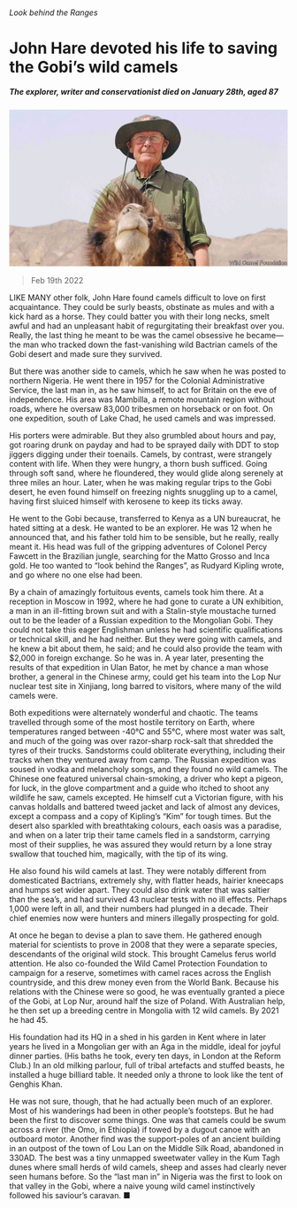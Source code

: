 ###### Look behind the Ranges

# John Hare devoted his life to saving the Gobi’s wild camels 

##### The explorer, writer and conservationist died on January 28th, aged 87 

![image](images/20220219_obp001.jpg) 

> Feb 19th 2022 

LIKE MANY other folk, John Hare found camels difficult to love on first acquaintance. They could be surly beasts, obstinate as mules and with a kick hard as a horse. They could batter you with their long necks, smelt awful and had an unpleasant habit of regurgitating their breakfast over you. Really, the last thing he meant to be was the camel obsessive he became—the man who tracked down the fast-vanishing wild Bactrian camels of the Gobi desert and made sure they survived.

But there was another side to camels, which he saw when he was posted to northern Nigeria. He went there in 1957 for the Colonial Administrative Service, the last man in, as he saw himself, to act for Britain on the eve of independence. His area was Mambilla, a remote mountain region without roads, where he oversaw 83,000 tribesmen on horseback or on foot. On one expedition, south of Lake Chad, he used camels and was impressed.


His porters were admirable. But they also grumbled about hours and pay, got roaring drunk on payday and had to be sprayed daily with DDT to stop jiggers digging under their toenails. Camels, by contrast, were strangely content with life. When they were hungry, a thorn bush sufficed. Going through soft sand, where he floundered, they would glide along serenely at three miles an hour. Later, when he was making regular trips to the Gobi desert, he even found himself on freezing nights snuggling up to a camel, having first sluiced himself with kerosene to keep its ticks away.

He went to the Gobi because, transferred to Kenya as a UN bureaucrat, he hated sitting at a desk. He wanted to be an explorer. He was 12 when he announced that, and his father told him to be sensible, but he really, really meant it. His head was full of the gripping adventures of Colonel Percy Fawcett in the Brazilian jungle, searching for the Matto Grosso and Inca gold. He too wanted to “look behind the Ranges”, as Rudyard Kipling wrote, and go where no one else had been.

By a chain of amazingly fortuitous events, camels took him there. At a reception in Moscow in 1992, where he had gone to curate a UN exhibition, a man in an ill-fitting brown suit and with a Stalin-style moustache turned out to be the leader of a Russian expedition to the Mongolian Gobi. They could not take this eager Englishman unless he had scientific qualifications or technical skill, and he had neither. But they were going with camels, and he knew a bit about them, he said; and he could also provide the team with $2,000 in foreign exchange. So he was in. A year later, presenting the results of that expedition in Ulan Bator, he met by chance a man whose brother, a general in the Chinese army, could get his team into the Lop Nur nuclear test site in Xinjiang, long barred to visitors, where many of the wild camels were.

Both expeditions were alternately wonderful and chaotic. The teams travelled through some of the most hostile territory on Earth, where temperatures ranged between -40°C and 55°C, where most water was salt, and much of the going was over razor-sharp rock-salt that shredded the tyres of their trucks. Sandstorms could obliterate everything, including their tracks when they ventured away from camp. The Russian expedition was soused in vodka and melancholy songs, and they found no wild camels. The Chinese one featured universal chain-smoking, a driver who kept a pigeon, for luck, in the glove compartment and a guide who itched to shoot any wildlife he saw, camels excepted. He himself cut a Victorian figure, with his canvas holdalls and battered tweed jacket and lack of almost any devices, except a compass and a copy of Kipling’s “Kim” for tough times. But the desert also sparkled with breathtaking colours, each oasis was a paradise, and when on a later trip their tame camels fled in a sandstorm, carrying most of their supplies, he was assured they would return by a lone stray swallow that touched him, magically, with the tip of its wing.

He also found his wild camels at last. They were notably different from domesticated Bactrians, extremely shy, with flatter heads, hairier kneecaps and humps set wider apart. They could also drink water that was saltier than the sea’s, and had survived 43 nuclear tests with no ill effects. Perhaps 1,000 were left in all, and their numbers had plunged in a decade. Their chief enemies now were hunters and miners illegally prospecting for gold.

At once he began to devise a plan to save them. He gathered enough material for scientists to prove in 2008 that they were a separate species, descendants of the original wild stock. This brought Camelus ferus world attention. He also co-founded the Wild Camel Protection Foundation to campaign for a reserve, sometimes with camel races across the English countryside, and this drew money even from the World Bank. Because his relations with the Chinese were so good, he was eventually granted a piece of the Gobi, at Lop Nur, around half the size of Poland. With Australian help, he then set up a breeding centre in Mongolia with 12 wild camels. By 2021 he had 45.

His foundation had its HQ in a shed in his garden in Kent where in later years he lived in a Mongolian ger with an Aga in the middle, ideal for joyful dinner parties. (His baths he took, every ten days, in London at the Reform Club.) In an old milking parlour, full of tribal artefacts and stuffed beasts, he installed a huge billiard table. It needed only a throne to look like the tent of Genghis Khan.

He was not sure, though, that he had actually been much of an explorer. Most of his wanderings had been in other people’s footsteps. But he had been the first to discover some things. One was that camels could be swum across a river (the Omo, in Ethiopia) if towed by a dugout canoe with an outboard motor. Another find was the support-poles of an ancient building in an outpost of the town of Lou Lan on the Middle Silk Road, abandoned in 330AD. The best was a tiny unmapped sweetwater valley in the Kum Tagh dunes where small herds of wild camels, sheep and asses had clearly never seen humans before. So the “last man in” in Nigeria was the first to look on that valley in the Gobi, where a naive young wild camel instinctively followed his saviour’s caravan. ■

